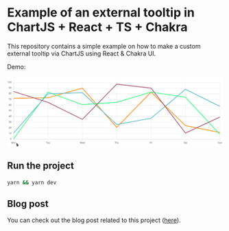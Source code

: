 # Example of an external tooltip in ChartJS + React + TS + Chakra

This repository contains a simple example on how to make a custom external tooltip via ChartJS using React & Chakra UI.

Demo:

![](./demo.gif)

## Run the project

```bash
yarn && yarn dev
```

## Blog post

You can check out the blog post related to this project
([here](https://shaigro.dev/posts/chartjs/external_tooltip_react_chakra/)).

